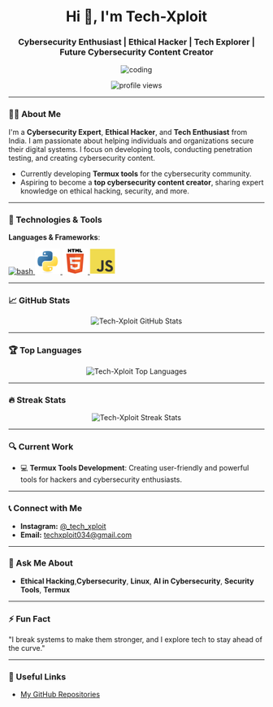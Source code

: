 <h1 align="center">Hi 👋, I'm Tech-Xploit</h1>
<h3 align="center">Cybersecurity Enthusiast | Ethical Hacker | Tech Explorer | Future Cybersecurity Content Creator</h3>

<p align="center">
  <img width="400" src="https://user-images.githubusercontent.com/55389276/140866485-8fb1c876-9a8f-4d6a-98dc-08c4981eaf70.gif" alt="coding"/>
</p>

<p align="center">
  <img src="https://komarev.com/ghpvc/?username=tech-xploit&label=Profile%20views&color=0e75b6&style=flat" alt="profile views"/>
</p>


---

### 👨‍💻 About Me
I'm a **Cybersecurity Expert**, **Ethical Hacker**, and **Tech Enthusiast** from India. I am passionate about helping individuals and organizations secure their digital systems. I focus on developing tools, conducting penetration testing, and creating cybersecurity content.

- Currently developing **Termux tools** for the cybersecurity community.
- Aspiring to become a **top cybersecurity content creator**, sharing expert knowledge on ethical hacking, security, and more.

---

### 🔧 Technologies & Tools

**Languages & Frameworks**:
<p align="left">
  <a href="https://www.gnu.org/software/bash/" target="_blank" rel="noreferrer">
    <img src="https://www.vectorlogo.zone/logos/gnu_bash/gnu_bash-icon.svg" alt="bash" width="50" height="50"/>
  </a>
  <a href="https://www.python.org" target="_blank" rel="noreferrer">
    <img src="https://raw.githubusercontent.com/devicons/devicon/master/icons/python/python-original.svg" alt="python" width="50" height="50"/>
  </a>
  <a href="https://www.w3.org/html/" target="_blank" rel="noreferrer">
    <img src="https://raw.githubusercontent.com/devicons/devicon/master/icons/html5/html5-original-wordmark.svg" alt="html5" width="50" height="50"/>
  </a>
  <a href="https://developer.mozilla.org/en-US/docs/Web/JavaScript" target="_blank" rel="noreferrer">
    <img src="https://raw.githubusercontent.com/devicons/devicon/master/icons/javascript/javascript-original.svg" alt="javascript" width="50" height="50"/>
  </a>
</p>

---

### 📈 GitHub Stats

<p align="center">
  <img src="https://github-readme-stats.vercel.app/api?username=tech-xploit&show_icons=true&hide_title=true&count_private=true&hide=prs&theme=dracula" alt="Tech-Xploit GitHub Stats"/>
</p>

---

### 🏆 Top Languages

<p align="center">
  <img src="https://github-readme-stats.vercel.app/api/top-langs?username=tech-xploit&layout=compact&theme=dracula&langs_count=8" alt="Tech-Xploit Top Languages"/>
</p>

---

### 🔥 Streak Stats

<p align="center">
  <img src="https://streak-stats.demolab.com/?user=tech-xploit&theme=dracula" alt="Tech-Xploit Streak Stats"/>
</p>

---

### 🔍 Current Work

- 💻 **Termux Tools Development**: Creating user-friendly and powerful tools for hackers and cybersecurity enthusiasts.

---

### 📞 Connect with Me

- **Instagram:** [@_tech_xploit](https://instagram.com/_tech_xploit)
- **Email:** [techxploit034@gmail.com](mailto:techxploit034@gmail.com)

---

### 💬 Ask Me About

- **Ethical Hacking**,**Cybersecurity**, **Linux**, **AI in Cybersecurity**, **Security Tools**, **Termux**

---

### ⚡ Fun Fact

"I break systems to make them stronger, and I explore tech to stay ahead of the curve."

---

### 🔗 Useful Links

- [My GitHub Repositories](https://github.com/tech-xploit)
